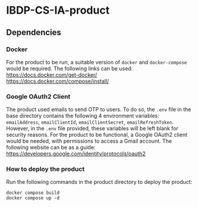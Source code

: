 # IBDP-CS-IA-product

## Dependencies
### Docker
For the product to be run, a suitable version of `docker` and `docker-compose` would be required. The following links can be used:
<br/>
https://docs.docker.com/get-docker/
<br/>
https://docs.docker.com/compose/install/
<br/>

### Google OAuth2 Client
The product used emails to send OTP to users. To do so, the `.env` file in the base directory contains the following 4 environment variables: `emailAddress`, `emailClientId`, `emailClientSecret`, `emailRefreshToken`. However, in the `.env` file provided, these variables will be left blank for security reasons. For the product to be functional, a Google OAuth2 client would be needed, with permissions to access a Gmail account. The following website can be as a guide:
<br/>
https://developers.google.com/identity/protocols/oauth2


### How to deploy the product
Run the following commands in the product directory to deploy the product:
```
docker compose build 
docker compose up -d
```